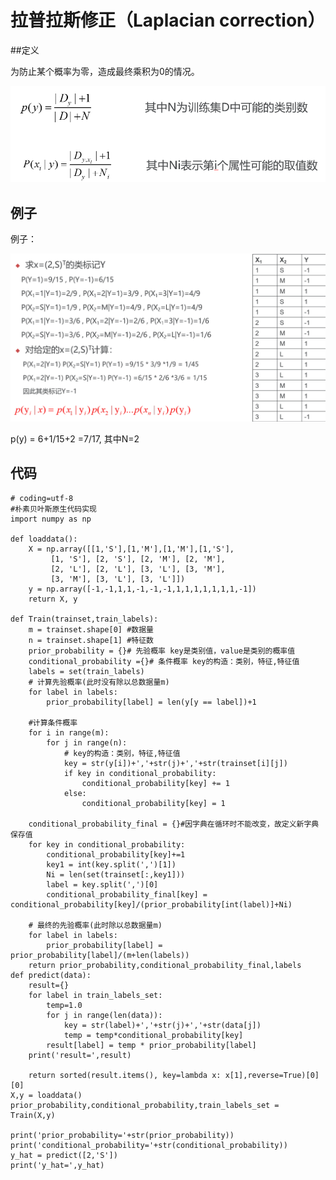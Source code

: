 # 拉普拉斯修正（Laplacian correction）

##定义 

为防止某个概率为零，造成最终乘积为0的情况。

![](Images/8.png)

## 例子

例子：

![](Images/7.png)

p(y) = 6+1/15+2 =7/17, 其中N=2


## 代码

	# coding=utf-8
	#朴素贝叶斯原生代码实现
	import numpy as np
	
	def loaddata():
	    X = np.array([[1,'S'],[1,'M'],[1,'M'],[1,'S'],
	         [1, 'S'], [2, 'S'], [2, 'M'], [2, 'M'],
	         [2, 'L'], [2, 'L'], [3, 'L'], [3, 'M'],
	         [3, 'M'], [3, 'L'], [3, 'L']])
	    y = np.array([-1,-1,1,1,-1,-1,-1,1,1,1,1,1,1,1,-1])
	    return X, y
	
	def Train(trainset,train_labels):
	    m = trainset.shape[0] #数据量
	    n = trainset.shape[1] #特征数
	    prior_probability = {}# 先验概率 key是类别值，value是类别的概率值
	    conditional_probability ={}# 条件概率 key的构造：类别，特征,特征值
	    labels = set(train_labels)
	    # 计算先验概率(此时没有除以总数据量m)
	    for label in labels:
	        prior_probability[label] = len(y[y == label])+1
	
	    #计算条件概率
	    for i in range(m):
	        for j in range(n):
	            # key的构造：类别，特征,特征值
	            key = str(y[i])+','+str(j)+','+str(trainset[i][j])
	            if key in conditional_probability:
	                conditional_probability[key] += 1
	            else:
	                conditional_probability[key] = 1
	
	    conditional_probability_final = {}#因字典在循环时不能改变，故定义新字典保存值
	    for key in conditional_probability:
	        conditional_probability[key]+=1
	        key1 = int(key.split(',')[1])
	        Ni = len(set(trainset[:,key1]))
	        label = key.split(',')[0]
	        conditional_probability_final[key] = conditional_probability[key]/(prior_probability[int(label)]+Ni)
	
	    # 最终的先验概率(此时除以总数据量m)
	    for label in labels:
	        prior_probability[label] = prior_probability[label]/(m+len(labels))
	    return prior_probability,conditional_probability_final,labels
	def predict(data):
	    result={}
	    for label in train_labels_set:
	        temp=1.0
	        for j in range(len(data)):
	            key = str(label)+','+str(j)+','+str(data[j])
	            temp = temp*conditional_probability[key]
	        result[label] = temp * prior_probability[label]
	    print('result=',result)
	
	    return sorted(result.items(), key=lambda x: x[1],reverse=True)[0][0]
	X,y = loaddata()
	prior_probability,conditional_probability,train_labels_set = Train(X,y)
	
	print('prior_probability='+str(prior_probability))
	print('conditional_probability='+str(conditional_probability))
	y_hat = predict([2,'S'])
	print('y_hat=',y_hat)